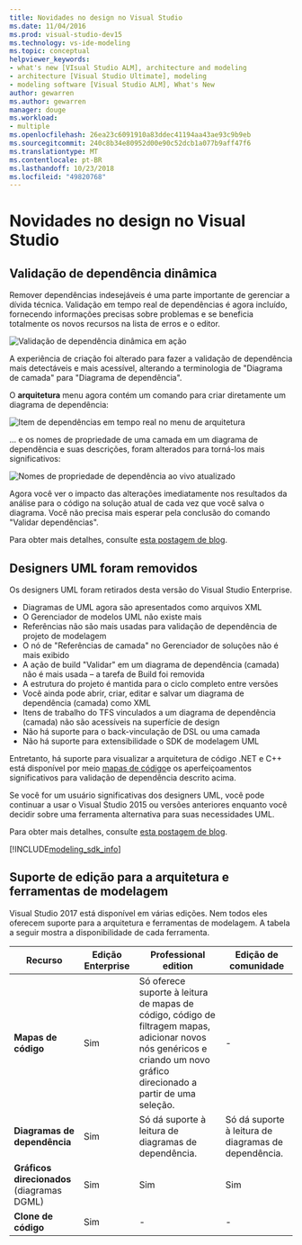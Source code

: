 ```yaml
---
title: Novidades no design no Visual Studio
ms.date: 11/04/2016
ms.prod: visual-studio-dev15
ms.technology: vs-ide-modeling
ms.topic: conceptual
helpviewer_keywords:
- what's new [VIsual Studio ALM], architecture and modeling
- architecture [Visual Studio Ultimate], modeling
- modeling software [Visual Studio ALM], What's New
author: gewarren
ms.author: gewarren
manager: douge
ms.workload:
- multiple
ms.openlocfilehash: 26ea23c6091910a83ddec41194aa43ae93c9b9eb
ms.sourcegitcommit: 240c8b34e80952d00e90c52dcb1a077b9aff47f6
ms.translationtype: MT
ms.contentlocale: pt-BR
ms.lasthandoff: 10/23/2018
ms.locfileid: "49820768"
---
```

# <a name="whats-new-for-design-in-visual-studio"></a>Novidades no design no Visual Studio

## <a name="live-dependency-validation"></a>Validação de dependência dinâmica

Remover dependências indesejáveis é uma parte importante de gerenciar a dívida técnica. Validação em tempo real de dependências é agora incluído, fornecendo informações precisas sobre problemas e se beneficia totalmente os novos recursos na lista de erros e o editor.

![Validação de dependência dinâmica em ação](media/dep-validation-whatsnew-01.png)

A experiência de criação foi alterado para fazer a validação de dependência mais detectáveis e mais acessível, alterando a terminologia de "Diagrama de camada" para "Diagrama de dependência".

O **arquitetura** menu agora contém um comando para criar diretamente um diagrama de dependência:

![Item de dependências em tempo real no menu de arquitetura](media/dep-validation-whatsnew-02.png)

... e os nomes de propriedade de uma camada em um diagrama de dependência e suas descrições, foram alterados para torná-los mais significativos:

![Nomes de propriedade de dependência ao vivo atualizado](media/dep-validation-whatsnew-03.png)

Agora você ver o impacto das alterações imediatamente nos resultados da análise para o código na solução atual de cada vez que você salva o diagrama. Você não precisa mais esperar pela conclusão do comando "Validar dependências".

Para obter mais detalhes, consulte [esta postagem de blog](https://blogs.msdn.microsoft.com/visualstudioalm/2016/10/07/live-architecture-dependency-validation-in-visual-studio-15-preview-5/).

## <a name="uml-designers-have-been-removed"></a>Designers UML foram removidos

Os designers UML foram retirados desta versão do Visual Studio Enterprise.

* Diagramas de UML agora são apresentados como arquivos XML
* O Gerenciador de modelos UML não existe mais
* Referências não são mais usadas para validação de dependência de projeto de modelagem
* O nó de "Referências de camada" no Gerenciador de soluções não é mais exibido
* A ação de build "Validar" em um diagrama de dependência (camada) não é mais usada – a tarefa de Build foi removida
* A estrutura do projeto é mantida para o ciclo completo entre versões
* Você ainda pode abrir, criar, editar e salvar um diagrama de dependência (camada) como XML
* Itens de trabalho do TFS vinculados a um diagrama de dependência (camada) não são acessíveis na superfície de design
* Não há suporte para o back-vinculação de DSL ou uma camada
* Não há suporte para extensibilidade o SDK de modelagem UML

Entretanto, há suporte para visualizar a arquitetura de código .NET e C++ está disponível por meio [mapas de código](map-dependencies-across-your-solutions.md)e os aperfeiçoamentos significativos para validação de dependência descrito acima.

Se você for um usuário significativas dos designers UML, você pode continuar a usar o Visual Studio 2015 ou versões anteriores enquanto você decidir sobre uma ferramenta alternativa para suas necessidades UML.

Para obter mais detalhes, consulte [esta postagem de blog](https://blogs.msdn.microsoft.com/visualstudioalm/2016/10/14/uml-designers-have-been-removed-layer-designer-now-supports-live-architectural-analysis/).

[!INCLUDE[modeling_sdk_info](includes/modeling_sdk_info.md)]

## <a name="a-nameversionsupport-edition-support-for-architecture-and-modeling-tools"></a><a name="VersionSupport" />Suporte de edição para a arquitetura e ferramentas de modelagem

Visual Studio 2017 está disponível em várias edições. Nem todos eles oferecem suporte para a arquitetura e ferramentas de modelagem. A tabela a seguir mostra a disponibilidade de cada ferramenta.

|**Recurso**|**Edição Enterprise**|**Professional edition**|**Edição de comunidade**|
|-|-|-|-|
|**Mapas de código**|Sim|Só oferece suporte à leitura de mapas de código, código de filtragem mapas, adicionar novos nós genéricos e criando um novo gráfico direcionado a partir de uma seleção.|-|
|**Diagramas de dependência**|Sim|Só dá suporte à leitura de diagramas de dependência.|Só dá suporte à leitura de diagramas de dependência.|
|**Gráficos direcionados** (diagramas DGML)|Sim|Sim|Sim|
|**Clone de código**|Sim|-|-|